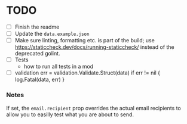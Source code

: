 # TODO

- [ ] Finish the readme
- [ ] Update the `data.example.json`
- [ ] Make sure linting, formatting etc. is part of the build; use https://staticcheck.dev/docs/running-staticcheck/ instead of the deprecated golint.
- [ ] Tests
  - how to run all tests in a mod
- [ ] validation
      err = validation.Validate.Struct(data)
      if err != nil {
      log.Fatal(data, err)
      }

### Notes

If set, the `email.recipient` prop overrides the actual email recipients to allow you to easilly test what you are about to send.
